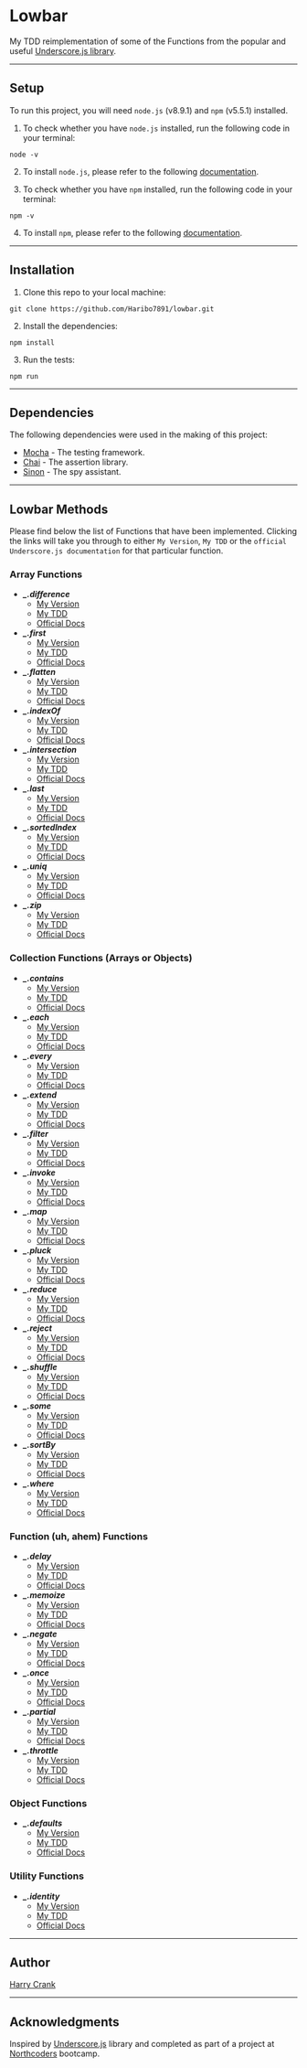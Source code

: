 # Lowbar

My TDD reimplementation of some of the Functions from the popular and useful [Underscore.js library](http://underscorejs.org/).
___

## Setup

To run this project, you will need ```node.js``` (v8.9.1) and ```npm``` (v5.5.1) installed.

1. To check whether you have ```node.js``` installed, run the following code in your terminal: 
```
node -v
```
2. To install ```node.js```, please refer to the following [documentation](https://nodejs.org/en/).


3. To check whether you have ```npm``` installed, run the following code in your terminal: 
```
npm -v
```
4. To install ```npm```, please refer to the following [documentation](https://docs.npmjs.com).
___

##  Installation

1. Clone this repo to your local machine:
```
git clone https://github.com/Haribo7891/lowbar.git
```
2. Install the dependencies:
```
npm install
```
3. Run the tests:
```
npm run
```
___

## Dependencies

The following dependencies were used in the making of this project:
* [Mocha](https://mochajs.org) - The testing framework.
* [Chai](http://chaijs.com) - The assertion library.
* [Sinon](http://sinonjs.org) - The spy assistant.
___

## Lowbar Methods

Please find below the list of Functions that have been implemented. Clicking the links will take you through to either ```My Version```, ```My TDD``` or the ```official Underscore.js documentation``` for that particular function. 

### Array Functions
* ***_.difference***
  - [My Version](arrayFunctions/difference.js)
  - [My TDD](spec/difference.spec.js)
  - [Official Docs](http://underscorejs.org/#difference) 
* ***_.first***
  - [My Version](arrayFunctions/first.js)
  - [My TDD](spec/first.spec.js)
  - [Official Docs](http://underscorejs.org/#first) 
* ***_.flatten***
  - [My Version](arrayFunctions/flatten.js)
  - [My TDD](spec/flatten.spec.js)
  - [Official Docs](http://underscorejs.org/#flatten) 
* ***_.indexOf***
  - [My Version](arrayFunctions/indexOf.js)
  - [My TDD](spec/indexOf.spec.js)
  - [Official Docs](http://underscorejs.org/#indexOf) 
* ***_.intersection***
  - [My Version](arrayFunctions/intersection.js)
  - [My TDD](spec/intersection.spec.js)
  - [Official Docs](http://underscorejs.org/#intersection) 
* ***_.last***
  - [My Version](arrayFunctions/last.js)
  - [My TDD](spec/last.spec.js)
  - [Official Docs](http://underscorejs.org/#last) 
* ***_.sortedIndex***
  - [My Version](arrayFunctions/sortedIndex.js)
  - [My TDD](spec/sortedIndex.spec.js)
  - [Official Docs](http://underscorejs.org/#sortedIndex) 
* ***_.uniq***
  - [My Version](arrayFunctions/uniq.js)
  - [My TDD](spec/uniq.spec.js)
  - [Official Docs](http://underscorejs.org/#uniq) 
* ***_.zip***
  - [My Version](arrayFunctions/zip.js)
  - [My TDD](spec/zip.spec.js)
  - [Official Docs](http://underscorejs.org/#zip) 


### Collection Functions (Arrays or Objects)
* ***_.contains***
  - [My Version](collectionFunctions/contains.js)
  - [My TDD](spec/contains.spec.js)
  - [Official Docs](http://underscorejs.org/#contains) 
* ***_.each***
  - [My Version](collectionFunctions/each.js)
  - [My TDD](spec/each.spec.js)
  - [Official Docs](http://underscorejs.org/#each) 
* ***_.every***
  - [My Version](collectionFunctions/every.js)
  - [My TDD](spec/every.spec.js)
  - [Official Docs](http://underscorejs.org/#every) 
* ***_.extend***
  - [My Version](collectionFunctions/extend.js)
  - [My TDD](spec/extend.spec.js)
  - [Official Docs](http://underscorejs.org/#extend) 
* ***_.filter***
  - [My Version](collectionFunctions/filter.js)
  - [My TDD](spec/filter.spec.js)
  - [Official Docs](http://underscorejs.org/#filter) 
* ***_.invoke***
  - [My Version](collectionFunctions/invoke.js)
  - [My TDD](spec/invoke.spec.js)
  - [Official Docs](http://underscorejs.org/#invoke) 
* ***_.map***
  - [My Version](collectionFunctions/map.js)
  - [My TDD](spec/map.spec.js)
  - [Official Docs](http://underscorejs.org/#map) 
* ***_.pluck***
  - [My Version](collectionFunctions/pluck.js)
  - [My TDD](spec/pluck.spec.js)
  - [Official Docs](http://underscorejs.org/#pluck) 
* ***_.reduce***
  - [My Version](collectionFunctions/reduce.js)
  - [My TDD](spec/reduce.spec.js)
  - [Official Docs](http://underscorejs.org/#reduce) 
* ***_.reject***
  - [My Version](collectionFunctions/reject.js)
  - [My TDD](spec/reject.spec.js)
  - [Official Docs](http://underscorejs.org/#reject) 
* ***_.shuffle***
  - [My Version](collectionFunctions/shuffle.js)
  - [My TDD](spec/shuffle.spec.js)
  - [Official Docs](http://underscorejs.org/#shuffle) 
* ***_.some***
  - [My Version](collectionFunctions/some.js)
  - [My TDD](spec/some.spec.js)
  - [Official Docs](http://underscorejs.org/#some) 
* ***_.sortBy***
  - [My Version](collectionFunctions/sortBy.js)
  - [My TDD](spec/sortBy.spec.js)
  - [Official Docs](http://underscorejs.org/#sortBy) 
* ***_.where***
  - [My Version](collectionFunctions/where.js)
  - [My TDD](spec/where.spec.js)
  - [Official Docs](http://underscorejs.org/#where) 


### Function (uh, ahem) Functions
* ***_.delay***
  - [My Version](functionFunctions/delay.js)
  - [My TDD](spec/delay.spec.js)
  - [Official Docs](http://underscorejs.org/#delay) 
* ***_.memoize***
  - [My Version](functionFunctions/memoize.js)
  - [My TDD](spec/memoize.spec.js)
  - [Official Docs](http://underscorejs.org/#memoize) 
* ***_.negate***
  - [My Version](functionFunctions/negate.js)
  - [My TDD](spec/negate.spec.js)
  - [Official Docs](http://underscorejs.org/#negate) 
* ***_.once***
  - [My Version](functionFunctions/once.js)
  - [My TDD](spec/once.spec.js)
  - [Official Docs](http://underscorejs.org/#once) 
* ***_.partial***
  - [My Version](functionFunctions/partial.js)
  - [My TDD](spec/partial.spec.js)
  - [Official Docs](http://underscorejs.org/#partial) 
* ***_.throttle***
  - [My Version](functionFunctions/throttle.js)
  - [My TDD](spec/throttle.spec.js)
  - [Official Docs](http://underscorejs.org/#throttle) 


### Object Functions
* ***_.defaults***
  - [My Version](objectFunctions/defaults.js)
  - [My TDD](spec/defaults.spec.js)
  - [Official Docs](http://underscorejs.org/#defaults) 


### Utility Functions
* ***_.identity***
  - [My Version](utilityFunctions/identity.js)
  - [My TDD](spec/identity.spec.js)
  - [Official Docs](http://underscorejs.org/#identity) 
___

## Author

[Harry Crank](https://github.com/Haribo7891)
___

## Acknowledgments

Inspired by [Underscore.js](http://underscorejs.org/) library and completed as part of a project at [Northcoders](https://northcoders.com/) bootcamp.